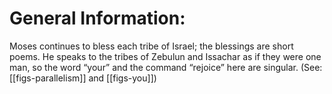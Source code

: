 # General Information:

Moses continues to bless each tribe of Israel; the blessings are short poems. He speaks to the tribes of Zebulun and Issachar as if they were one man, so the word “your” and the command “rejoice” here are singular. (See: [[figs-parallelism]] and [[figs-you]])